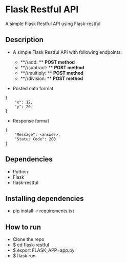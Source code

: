 # Flask Restful API
A simple Flask Restful API using Flask-restful

## Description
- A simple Flask Restful API with following endpoints:
    - **//add: ** **POST method**
    - **//subtract: ** **POST method**
    - **//multiply: ** **POST method**
    - **//division: ** **POST method**

- Posted data format
```
{
    "x": 12,
    "y": 20
}
```

- Response format
```
{
    "Message": <answer>,
    "Status Code": 200
}
```


## Dependencies
- Python
- Flask
- flask-restful

## Installing dependencies
* pip install -r requirements.txt

## How to run
* Clone the repo
* $ cd flask-restful
* $ export FLASK_APP=app.py
* $ flask run

